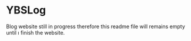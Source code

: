 # YBSLog
Blog website still in progress therefore this readme file will remains empty until ı finish the website.
